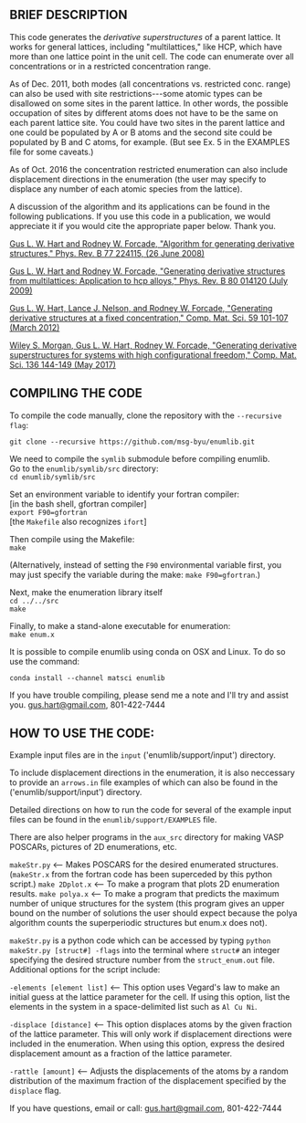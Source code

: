 ## BRIEF DESCRIPTION

This code generates the *derivative superstructures* of a parent
lattice. It works for general lattices, including "multilattices," like
HCP, which have more than one lattice point in the unit cell. The code can enumerate over all concentrations or in a restricted concentration range.

As of Dec. 2011, both modes (all concentrations vs. restricted
conc. range) can also be used with site restrictions---some atomic
types can be disallowed on some sites in the parent lattice. In other
words, the possible occupation of sites by different atoms does not
have to be the same on each parent lattice site. You could have two
sites in the parent lattice and one could be populated by A or B atoms
and the second site could be populated by B and C atoms, for
example. (But see Ex. 5 in the EXAMPLES file for some caveats.)

As of Oct. 2016 the concentration restricted enumeration can also
include displacement directions in the enumeration (the user may
specify to displace any number of each atomic species from the
lattice).

A discussion of the algorithm and its applications can be found in the
following publications. If you use this code in a publication, we
would appreciate it if you would cite the appropriate paper below. Thank you.


[Gus L. W. Hart and Rodney W. Forcade, "Algorithm for generating
derivative structures," Phys. Rev. B 77 224115, (26 June 2008)](http://msg.byu.edu/docs/papers/GLWHart_enumeration.pdf)

[Gus L. W. Hart and Rodney W. Forcade, "Generating derivative
structures from multilattices: Application to hcp alloys,"
Phys. Rev. B 80 014120 (July 2009)](http://msg.byu.edu/docs/papers/multi.pdf)

[Gus L. W. Hart, Lance J. Nelson, and Rodney W. Forcade, "Generating
derivative structures at a fixed concentration," Comp. Mat. Sci. 59
101-107 (March 2012)](http://msg.byu.edu/docs/papers/enum3.pdf)

[Wiley S. Morgan, Gus L. W. Hart, Rodney W. Forcade, "Generating derivative superstructures for systems with high configurational freedom," Comp. Mat. Sci. 136 144-149 (May 2017)](http://msg.byu.edu/docs/papers/recStabEnumeration.pdf)


## COMPILING THE CODE

To compile the code manually, clone the repository with the `--recursive flag`:

```
git clone --recursive https://github.com/msg-byu/enumlib.git
```

We need to compile the `symlib` submodule before
compiling enumlib.    
Go to the `enumlib/symlib/src` directory:  
```cd enumlib/symlib/src```

Set an environment variable to identify your fortran compiler:  
[in the bash shell, gfortran compiler]  
```export F90=gfortran```  
[the `Makefile` also recognizes `ifort`]

Then compile using the Makefile:  
`make`

(Alternatively, instead of setting the `F90` environmental variable first, you may just specify the variable during the make: `make F90=gfortran`.)

Next, make the enumeration library itself  
```cd ../../src```  
`make`

Finally, to make a stand-alone executable for enumeration:  
```make enum.x```

It is possible to compile enumlib using conda on OSX and Linux. To do
so use the command:

```
conda install --channel matsci enumlib
```

If you have trouble compiling, please send me a note and I'll try and
assist you.  gus.hart@gmail.com, 801-422-7444

## HOW TO USE THE CODE:

Example input files are in the `input` ('enumlib/support/input') directory.

To include displacement directions in the enumeration, it is also
neccessary to provide an `arrows.in` file examples of which can also
be found in the ('enumlib/support/input') directory.

Detailed directions on how to run the code for several of the example
input files can be found in the `enumlib/support/EXAMPLES` file.

There are also helper programs in the `aux_src` directory for making VASP POSCARs, pictures of
2D enumerations, etc.

`makeStr.py` <-- Makes POSCARS for the desired enumerated structures.
(`makeStr.x` from the fortran code has been superceded by this python script.)
`make 2Dplot.x` <-- To make a program that plots 2D enumeration results.
`make polya.x` <-- To make a program that predicts the maximum number
of unique structures for the system (this program gives an upper bound
on the number of solutions the user should expect because the polya
algorithm counts the superperiodic structures but enum.x does not).

`makeStr.py` is a python code which can be accessed by typing `python
makeStr.py [struct#] -flags` into the terminal where
`struct#` an integer specifying the desired structure number from the `struct_enum.out`
file. Additional options for the script include:

`-elements [element list]` <-- This option uses Vegard's law to make an initial guess
at the lattice parameter for the cell. If using this option, list the
elements in the system in a space-delimited list such as `Al Cu Ni`.

`-displace [distance]` <-- This option displaces atoms by the given
fraction of the lattice parameter. This will only work if displacement
directions were included in the enumeration. When using this option,
express the desired displacement amount as a fraction of the lattice
parameter.

`-rattle [amount]` <-- Adjusts the displacements of the atoms by a
random distribution of the maximum fraction of the displacement
specified by the `displace` flag.

If you have questions, email or call: gus.hart@gmail.com, 801-422-7444

